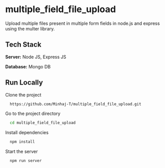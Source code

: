 # multiple_field_file_upload
Upload multiple files present in multiple form fields in node.js and express using the multer library.

## Tech Stack

**Server:** Node JS, Express JS

**Database:** Mongo DB

## Run Locally

Clone the project

```bash
  https://github.com/Minhaj-T/multiple_field_file_upload.git
```

Go to the project directory

```bash
  cd multiple_field_file_upload
```

Install dependencies

```bash
  npm install
```

Start the server

```bash
  npm run server
```

